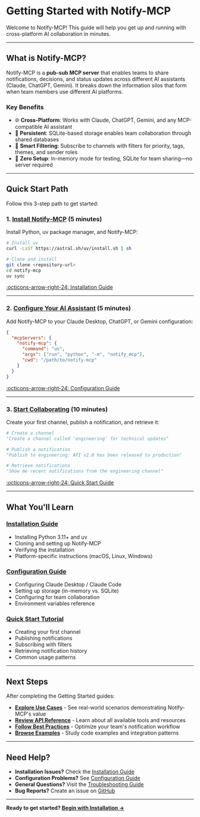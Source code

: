 # Getting Started with Notify-MCP

Welcome to Notify-MCP! This guide will help you get up and running with cross-platform AI collaboration in minutes.

---

## What is Notify-MCP?

Notify-MCP is a **pub-sub MCP server** that enables teams to share notifications, decisions, and status updates across different AI assistants (Claude, ChatGPT, Gemini). It breaks down the information silos that form when team members use different AI platforms.

### Key Benefits

- 🌐 **Cross-Platform**: Works with Claude, ChatGPT, Gemini, and any MCP-compatible AI assistant
- 💾 **Persistent**: SQLite-based storage enables team collaboration through shared databases
- 🔔 **Smart Filtering**: Subscribe to channels with filters for priority, tags, themes, and sender roles
- 🚀 **Zero Setup**: In-memory mode for testing, SQLite for team sharing—no server required

---

## Quick Start Path

Follow this 3-step path to get started:

### 1. **[Install Notify-MCP](installation.md)** (5 minutes)

Install Python, uv package manager, and Notify-MCP:

```bash
# Install uv
curl -LsSf https://astral.sh/uv/install.sh | sh

# Clone and install
git clone <repository-url>
cd notify-mcp
uv sync
```

[:octicons-arrow-right-24: Installation Guide](installation.md)

---

### 2. **[Configure Your AI Assistant](configuration.md)** (5 minutes)

Add Notify-MCP to your Claude Desktop, ChatGPT, or Gemini configuration:

```json
{
  "mcpServers": {
    "notify-mcp": {
      "command": "uv",
      "args": ["run", "python", "-m", "notify_mcp"],
      "cwd": "/path/to/notify-mcp"
    }
  }
}
```

[:octicons-arrow-right-24: Configuration Guide](configuration.md)

---

### 3. **[Start Collaborating](quick-start.md)** (10 minutes)

Create your first channel, publish a notification, and retrieve it:

```python
# Create a channel
"Create a channel called 'engineering' for technical updates"

# Publish a notification
"Publish to engineering: API v2.0 has been released to production"

# Retrieve notifications
"Show me recent notifications from the engineering channel"
```

[:octicons-arrow-right-24: Quick Start Guide](quick-start.md)

---

## What You'll Learn

### [Installation Guide](installation.md)

- Installing Python 3.11+ and uv
- Cloning and setting up Notify-MCP
- Verifying the installation
- Platform-specific instructions (macOS, Linux, Windows)

### [Configuration Guide](configuration.md)

- Configuring Claude Desktop / Claude Code
- Setting up storage (in-memory vs. SQLite)
- Configuring for team collaboration
- Environment variables reference

### [Quick Start Tutorial](quick-start.md)

- Creating your first channel
- Publishing notifications
- Subscribing with filters
- Retrieving notification history
- Common usage patterns

---

## Next Steps

After completing the Getting Started guides:

- **[Explore Use Cases](../use-cases/index.md)** - See real-world scenarios demonstrating Notify-MCP's value
- **[Review API Reference](../api-reference/index.md)** - Learn about all available tools and resources
- **[Follow Best Practices](../guides/best-practices.md)** - Optimize your team's notification workflow
- **[Browse Examples](../examples/basic-usage.md)** - Study code examples and integration patterns

---

## Need Help?

- **Installation Issues?** Check the [Installation Guide](installation.md#troubleshooting)
- **Configuration Problems?** See [Configuration Guide](configuration.md#troubleshooting)
- **General Questions?** Visit the [Troubleshooting Guide](../guides/troubleshooting.md)
- **Bug Reports?** Create an issue on [GitHub](https://github.com/osick/notify-mcp/issues)

---

**Ready to get started? [Begin with Installation →](installation.md)**
